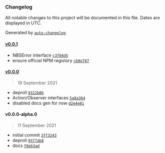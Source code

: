 ### Changelog

All notable changes to this project will be documented in this file. Dates are displayed in UTC.

Generated by [`auto-changelog`](https://github.com/CookPete/auto-changelog).

#### [v0.0.1](https://github.com/nbsolutions-ca/interfaces/compare/v0.0.0...v0.0.1)

- NBSError interface [`c3f04d5`](https://github.com/nbsolutions-ca/interfaces/commit/c3f04d5af4ef4590c8ebd5db63d60dea8de5eef9)
- ensure official NPM registsry [`cb9e787`](https://github.com/nbsolutions-ca/interfaces/commit/cb9e787fe96a2f437b0bb7041ea37c382034d2e9)

#### [v0.0.0](https://github.com/nbsolutions-ca/interfaces/compare/v0.0.0-alpha.0...v0.0.0)

> 19 September 2021

- deproll [`9322b8b`](https://github.com/nbsolutions-ca/interfaces/commit/9322b8b58507930e726baa1f2d99063b92a00cf8)
- Action/Observer interfaces [`5a8a364`](https://github.com/nbsolutions-ca/interfaces/commit/5a8a3647e68a1e5180b7c5e47e30122579499248)
- disabled docs gen for now [`d2e4e81`](https://github.com/nbsolutions-ca/interfaces/commit/d2e4e8129e1f28b3d3aec6289f6c80f6856438f3)

#### v0.0.0-alpha.0

> 11 September 2021

- initial commit [`3ff3243`](https://github.com/nbsolutions-ca/interfaces/commit/3ff324301350b1b34f2272015f4f8e5cf2f538c3)
- deproll [`9377ab8`](https://github.com/nbsolutions-ca/interfaces/commit/9377ab8d7117a38c695eb20a95ac9ec45958ba3f)
- docs [`f8eb3ad`](https://github.com/nbsolutions-ca/interfaces/commit/f8eb3ada26d8e6b0f4e92236fd8f5e8fc42b1d2d)
